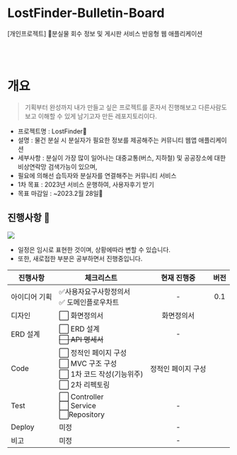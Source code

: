 # LostFinder-Bulletin-Board
[개인프로젝트] 🔨분실물 회수 정보 및 게시판 서비스  반응형 웹 애플리케이션 

<br>
<br>

# 개요
> 기획부터 완성까지 내가 만들고 싶은 프로젝트를 혼자서 진행해보고 다른사람도 보고 이해할 수 있게 남기고자 만든 레포지토리이다.
- 프로젝트명 : LostFinder👀
- 설명 : 물건 분실 시 분실자가 필요한 정보를 제공해주는 커뮤니티 웹앱 애플리케이션
- 세부사항 : 분실이 가장 많이 일어나는 대중교통(버스, 지하철) 및 공공장소에 대한 비상연락망 검색가능이 있으며, 
- 필요에 의해선 습득자와 분실자를 연결해주는 커뮤니티 서비스
- 1차 목표 : 2023년 서비스 운행하여, 사용자후기 받기 
- 목표 마감일 : ~2023.2월 28일📆


## 진행사항 📝
<img src="https://user-images.githubusercontent.com/104331549/184083892-955f28eb-0bca-4a4b-9920-f31adf6a4b0a.png">

- 일정은 임시로 표현한 것이며, 상황에따라 변할 수 있습니다.
- 또한, 새로접한 부분은 공부하면서 진행중입니다.

| 진행사항    | 체크리스트                                                           |   현재 진행중   | 버전  |
|---------|-----------------------------------------------------------------|:----------:|:---:|
| 아이디어 기획 | ✅사용자요구사항정의서<br/> ✅ 도메인플로우차트                                     |     -      | 0.1 | 
| 디자인     | ⬜ 화면정의서                                                         |   화면정의서    |             |
| ERD 설계  | ⬜ ERD 설계 <br/> ~~⬜ API 명세서~~                                    |     -      ||
| Code    | ⬜ 정적인 페이지 구성<br/>⬜ MVC 구조 구성<br/>⬜ 1차 코드 작성(기능위주)<br/>⬜ 2차 리펙토링 | 정적인 페이지 구성 ||
| Test   | ⬜ Controller<br/>⬜ Service<br/>⬜Repository                      |     -      || 
| Deploy  | 미정                                                              |     -      |     | 
| 비고      | 미정                                                              |     -      |     |  
